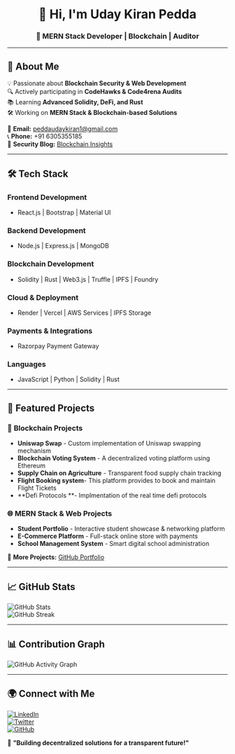 <h1 align="center">👋 Hi, I'm Uday Kiran Pedda</h1>  
<h3 align="center">🚀 MERN Stack Developer | Blockchain  | Auditor</h3>  

---

## 📌 About Me  
💡 Passionate about **Blockchain Security & Web Development**  
🔍 Actively participating in **CodeHawks & Code4rena Audits**  
📚 Learning **Advanced Solidity, DeFi, and Rust**  
🛠️ Working on **MERN Stack & Blockchain-based Solutions**  

📩 **Email:** peddaudaykiran1@gmail.com  
📞 **Phone:** +91 6305355185  
📝 **Security Blog:** [Blockchain Insights](https://blockchainsecurity-udaykiranpedda.netlify.app/)  

---

## 🛠️ Tech Stack  

### **Frontend Development**  
- React.js | Bootstrap | Material UI  

### **Backend Development**  
- Node.js | Express.js | MongoDB  

### **Blockchain Development**  
- Solidity | Rust | Web3.js | Truffle | IPFS | Foundry 

### **Cloud & Deployment**  
- Render | Vercel | AWS Services | IPFS Storage  

### **Payments & Integrations**  
- Razorpay Payment Gateway  

### **Languages**  
- JavaScript | Python | Solidity | Rust  

---

## 🚀 Featured Projects  

### 🔗 **Blockchain Projects**  
- **Uniswap Swap** - Custom implementation of Uniswap swapping mechanism  
- **Blockchain Voting System** - A decentralized voting platform using Ethereum  
- **Supply Chain on Agriculture** - Transparent food supply chain tracking
- **Flight Booking system**- This platform provides to book and maintain Flight Tickets
- **Defi Protocols **- Implmentation of the real time defi protocols

### 🌐 **MERN Stack & Web Projects**  
- **Student Portfolio** - Interactive student showcase & networking platform  
- **E-Commerce Platform** - Full-stack online store with payments  
- **School Management System** - Smart digital school administration  

🔗 **More Projects:** [GitHub Portfolio](https://github.com/udaykiranhub)  

---

## 📈 GitHub Stats  
![GitHub Stats](https://github-readme-stats.vercel.app/api?username=udaykiranhub&show_icons=true&theme=dark)  
![GitHub Streak](https://github-readme-streak-stats.herokuapp.com/?user=udaykiranhub&theme=dark)  

---

## 📊 Contribution Graph  
![GitHub Activity Graph](https://github-readme-activity-graph.cyclic.app/graph?username=udaykiranhub&theme=github-dark)  

---

## 🌍 Connect with Me  
[![LinkedIn](https://img.shields.io/badge/LinkedIn-Profile-blue?style=flat-square&logo=linkedin)](https://www.linkedin.com/in/uday-kiran-pedda-65aa73271)  
[![Twitter](https://img.shields.io/badge/Twitter-Profile-blue?style=flat-square&logo=twitter)](https://x.com/UdayKir03362466)  
[![GitHub](https://img.shields.io/badge/GitHub-Follow-black?style=flat-square&logo=github)](https://github.com/udaykiranhub)  

🚀 **"Building decentralized solutions for a transparent future!"**  
